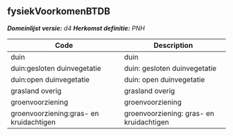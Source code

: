 ## fysiekVoorkomenBTDB

*__Domeinlijst versie:__ d4*
*__Herkomst definitie:__ PNH*

|__Code__ |__Description__	|
|	---	|	---	|
| duin | duin |
| duin:gesloten duinvegetatie | duin: gesloten duinvegetatie |
| duin:open duinvegetatie | duin: open duinvegetatie |
| grasland overig | grasland overig |
| groenvoorziening | groenvoorziening |
| groenvoorziening:gras- en kruidachtigen | groenvoorziening: gras- en kruidachtigen |